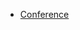 * [Conference](https://fosdem.org/2025/schedule/event/fosdem-2025-6728-group-photo-25-years-of-fosdem-shirts/)
